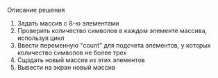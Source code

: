 Описание решения

1. Задать массив с 8-ю элементами
2. Проверить количество символов в каждом элементе массива, используя цикл
3. Ввести переменную "count" для подсчета элементов, у которых количество символов не более трех
4. Сщздать новый массив из этих элементов
5. Вывести на экран новый массив